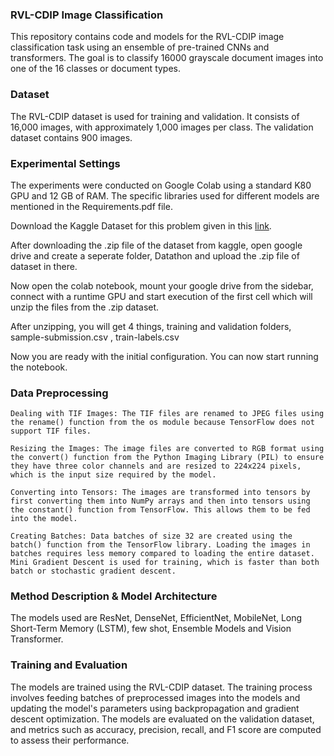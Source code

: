 ### RVL-CDIP Image Classification

This repository contains code and models for the RVL-CDIP image classification task using an ensemble of pre-trained CNNs and transformers. The goal is to classify 16000 grayscale document images into one of the 16 classes or document types.

### Dataset

The RVL-CDIP dataset is used for training and validation. It consists of 16,000 images, with approximately 1,000 images per class. The validation dataset contains 900 images.

### Experimental Settings

The experiments were conducted on Google Colab using a standard K80 GPU and 12 GB of RAM. The specific libraries used for different models are mentioned in the Requirements.pdf file.

Download the Kaggle Dataset for this problem given in this [link](https://www.kaggle.com/competitions/datathonindoml-2022/data).

After downloading the .zip file of the dataset from kaggle, open google drive and create a seperate folder, Datathon and upload the .zip file of dataset in there.

Now open the colab notebook, mount your google drive from the sidebar, connect with a runtime GPU and start execution of the first cell which will unzip the files from the .zip dataset.

After unzipping, you will get 4 things, training and validation folders, sample-submission.csv , train-labels.csv

Now you are ready with the initial configuration. You can now start running the notebook.

### Data Preprocessing

    Dealing with TIF Images: The TIF files are renamed to JPEG files using the rename() function from the os module because TensorFlow does not support TIF files.
    
    Resizing the Images: The image files are converted to RGB format using the convert() function from the Python Imaging Library (PIL) to ensure they have three color channels and are resized to 224x224 pixels, which is the input size required by the model.
    
    Converting into Tensors: The images are transformed into tensors by first converting them into NumPy arrays and then into tensors using the constant() function from TensorFlow. This allows them to be fed into the model.

    Creating Batches: Data batches of size 32 are created using the batch() function from the TensorFlow library. Loading the images in batches requires less memory compared to loading the entire dataset. Mini Gradient Descent is used for training, which is faster than both batch or stochastic gradient descent.

### Method Description & Model Architecture

The models used are ResNet, DenseNet, EfficientNet, MobileNet, Long Short-Term Memory (LSTM), few shot, Ensemble Models and Vision Transformer.

### Training and Evaluation

The models are trained using the RVL-CDIP dataset. The training process involves feeding batches of preprocessed images into the models and updating the model's parameters using backpropagation and gradient descent optimization. The models are evaluated on the validation dataset, and metrics such as accuracy, precision, recall, and F1 score are computed to assess their performance.
